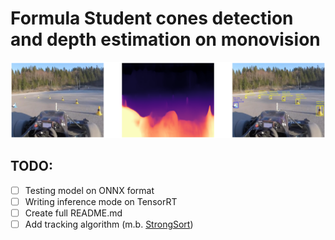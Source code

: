 # Formula Student cones detection and depth estimation on monovision

<p align="center">
  <img src= ./image4readme.png/>
</p>

## TODO:
- [ ] Testing model on ONNX format
- [ ] Writing inference mode on TensorRT
- [ ] Create full README.md
- [ ] Add tracking algorithm (m.b. [StrongSort](https://github.com/dyhBUPT/StrongSORT?tab=readme-ov-file))